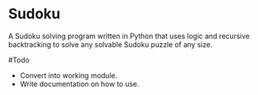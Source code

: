 # Sudoku
A Sudoku solving program written in Python that uses logic and recursive backtracking to solve any solvable Sudoku puzzle of any size.

#Todo
+ Convert into working module. 
+ Write documentation on how to use. 
